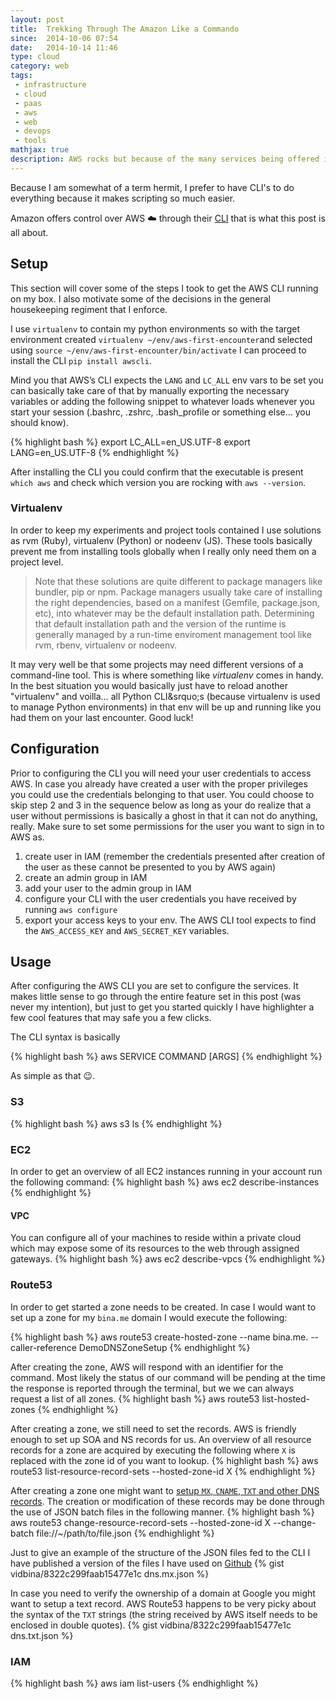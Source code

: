 ```yaml
---
layout: post
title:  Trekking Through The Amazon Like a Commando
since:  2014-10-06 07:54
date:   2014-10-14 11:46
type: cloud
category: web
tags:
 - infrastructure
 - cloud
 - paas
 - aws
 - web
 - devops
 - tools
mathjax: true
description: AWS rocks but because of the many services being offered it may feel like a impenetrable jungle at a first glance. This is my take on navigating that jungle using the CLI as my machete.
---
```

Because I am somewhat of a term hermit, I prefer to have CLI's to do everything
because it makes scripting so much easier.

Amazon offers control over AWS :cloud: through their 
[CLI][installing-awscli] that is what this post is all about.

## Setup
This section will cover some of the steps I took to get the AWS CLI running on
my box. I also motivate some of the decisions in the general housekeeping 
regiment that I enforce.

I use ```virtualenv``` to contain my python environments so with the target 
environment created `virtualenv ~/env/aws-first-encounter`and selected using 
`source ~/env/aws-first-encounter/bin/activate` I can proceed to install the
CLI `pip install awscli`.

Mind you that AWS&rsquo;s CLI expects the ``LANG`` and ``LC_ALL`` env vars to
be set you can basically take care of that by manually exporting the necessary
variables or adding the following snippet to whatever loads whenever you start
your session (.bashrc, .zshrc, .bash_profile or something else&hellip; you 
should know).

{% highlight bash %}
export LC_ALL=en_US.UTF-8
export LANG=en_US.UTF-8
{% endhighlight %}

After installing the CLI you could confirm that the executable is present
```which aws``` and check which version you are rocking with 
```aws --version```.

### Virtualenv
In order to keep my experiments and project tools contained I use solutions as
rvm (Ruby), virtualenv (Python) or nodeenv (JS). These tools basically prevent
me from installing tools globally when I really only need them on a project
level.

<blockquote>
Note that these solutions are quite different to package managers like bundler,
pip or npm. Package managers usually take care of installing the right 
dependencies, based on a manifest (Gemfile, package.json, etc), into whatever 
may be the default installation path. Determining that default installation 
path and the version of the runtime is generally managed by a run-time
enviroment management tool like rvm, rbenv, virtualenv or nodeenv.
</blockquote>

It may very well be that some projects may need different versions of a
command-line tool. This is where something like *virtualenv* comes in handy. In
the best situation you would basically just have to reload another "virtualenv"
and voilla&hellip; all Python CLI&srquo;s (because virtualenv is used to manage Python
environments) in that env will be up and running like you had them on your last
encounter. Good luck!

## Configuration
Prior to configuring the CLI you will need your user credentials to access AWS.
In case you already have created a user with the proper privileges you could
use the credentials belonging to that user. You could choose to skip step 2 and
3 in the sequence below as long as your do realize that a user without 
permissions is basically a ghost in that it can not do anything, really. Make 
sure to set some permissions for the user you want to sign in to AWS as.

 1. create user in IAM (remember the credentials presented after creation of the
 user as these cannot be presented to you by AWS again)
 2. create an admin group in IAM
 3. add your user to the admin group in IAM
 4. configure your CLI with the user credentials you have received by running 
 ```aws configure```
 5. export your access keys to your env. The AWS CLI tool expects to find the
 ```AWS_ACCESS_KEY``` and ```AWS_SECRET_KEY``` variables.

## Usage
After configuring the AWS CLI you are set to configure the services. It makes
little sense to go through the entire feature set in this post (was never my
intention), but just to get you started quickly I have highlighter a few cool
features that may safe you a few clicks.

The CLI syntax is basically

{% highlight bash %}
aws SERVICE COMMAND [ARGS]
{% endhighlight %}

As simple as that :wink:.

<a name="storage"></a>
### S3
{% highlight bash %}
aws s3 ls
{% endhighlight %}

<a name="vm"></a>
### EC2
In order to get an overview of all EC2 instances running in your account run
the following command:
{% highlight bash %}
aws ec2 describe-instances
{% endhighlight %}

#### VPC
You can configure all of your machines to reside within a private cloud which
may expose some of its resources to the web through assigned gateways.
{% highlight bash %}
aws ec2 describe-vpcs
{% endhighlight %}

<a name="dns"></a>
### Route53
In order to get started a zone needs to be created. In case I would want to
set up a zone for my `bina.me` domain I would execute the following:

{% highlight bash %}
aws route53 create-hosted-zone --name bina.me. --caller-reference DemoDNSZoneSetup
{% endhighlight %}

After creating the zone, AWS will respond with an identifier for the command.
Most likely the status of our command will be pending at the time the response
is reported through the terminal, but we we can always request a list of all
zones.
{% highlight bash %}
aws route53 list-hosted-zones
{% endhighlight %}

After creating a zone, we still need to set the records. AWS is friendly enough
to set up SOA and NS records for us. An overview of all resource records for a
zone are acquired by executing the following where `X` is replaced with the
zone id of you want to lookup.
{% highlight bash %}
aws route53 list-resource-record-sets --hosted-zone-id X
{% endhighlight %}

After creating a zone one might want to [setup `MX`, `CNAME`, `TXT` and other
DNS records][create-record-sets]. The creation or modification of these records
may be done through the use of JSON batch files in the following manner.
{% highlight bash %}
aws route53 change-resource-record-sets --hosted-zone-id X --change-batch file://~/path/to/file.json
{% endhighlight %}

<a name="dns.mx"></a>
Just to give an example of the structure of the JSON files fed to the CLI I 
have published a version of the files I have used on [Github][route53-json-gist]
{% gist vidbina/8322c299faab15477e1c dns.mx.json %}

<a name="dns.txt"></a>
In case you need to verify the ownership of a domain at Google you might want
to setup a text record. AWS Route53 happens to be very picky about the syntax
of the `TXT` strings (the string received by AWS itself needs to be enclosed in
double quotes).
{% gist vidbina/8322c299faab15477e1c dns.txt.json %}

<a name="users"></a>
### IAM
{% highlight bash %}
aws iam list-users
{% endhighlight %}

[installing-awscli]: http://docs.aws.amazon.com/cli/latest/userguide/installing.html
[confing-awscli]: http://docs.aws.amazon.com/cli/latest/userguide/cli-chap-getting-started.html
[migrate-dns]: http://docs.aws.amazon.com/Route53/latest/DeveloperGuide/MigratingDNS.html
[create-record-sets]: http://docs.aws.amazon.com/cli/latest/reference/route53/change-resource-record-sets.html
[route53-json-gist]: https://gist.github.com/vidbina/8322c299faab15477e1c
